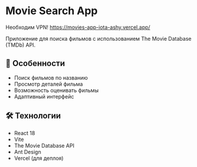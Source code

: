 # Movie Search App

Необходим VPN! https://movies-app-iota-ashy.vercel.app/ 

Приложение для поиска фильмов с использованием The Movie Database (TMDb) API.

## 🚀 Особенности

- Поиск фильмов по названию
- Просмотр деталей фильма
- Возможность оценивать фильмы
- Адаптивный интерфейс

## 🛠 Технологии

- React 18
- Vite 
- The Movie Database API
- Ant Design 
- Vercel (для деплоя)